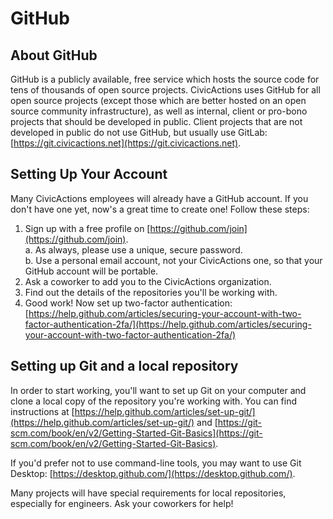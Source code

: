 # GitHub

## About GitHub
GitHub is a publicly available, free service which hosts the source code for tens of thousands of open source projects. CivicActions uses GitHub for all open source projects (except those which are better hosted on an open source community infrastructure), as well as internal, client or pro-bono projects that should be developed in public. Client projects that are not developed in public do not use GitHub, but usually use GitLab: [https://git.civicactions.net](https://git.civicactions.net).

## Setting Up Your Account
Many CivicActions employees will already have a GitHub account. If you don't have one yet, now's a great time to create one! Follow these steps:

1. Sign up with a free profile on [https://github.com/join](https://github.com/join).  
  a. As always, please use a unique, secure password.  
  b. Use a personal email account, not your CivicActions one, so that your GitHub account will be portable.
2. Ask a coworker to add you to the CivicActions organization.
3. Find out the details of the repositories you'll be working with.
4. Good work! Now set up two-factor authentication: [https://help.github.com/articles/securing-your-account-with-two-factor-authentication-2fa/](https://help.github.com/articles/securing-your-account-with-two-factor-authentication-2fa/)

## Setting up Git and a local repository
In order to start working, you'll want to set up Git on your computer and clone a local copy of the repository you're working with. You can find instructions at [https://help.github.com/articles/set-up-git/](https://help.github.com/articles/set-up-git/) and [https://git-scm.com/book/en/v2/Getting-Started-Git-Basics](https://git-scm.com/book/en/v2/Getting-Started-Git-Basics).

If you'd prefer not to use command-line tools, you may want to use Git Desktop: [https://desktop.github.com/](https://desktop.github.com/).

Many projects will have special requirements for local repositories, especially for engineers. Ask your coworkers for help!
